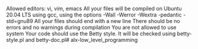 Allowed editors: vi, vim, emacs
All your files will be compiled on Ubuntu 20.04 LTS using gcc, using the options -Wall -Werror -Wextra -pedantic -std=gnu89
All your files should end with a new line
There should be no errors and no warnings during compilation
You are not allowed to use system
Your code should use the Betty style. It will be checked using betty-style.pl and betty-doc.pl# alx-low_level_programming
